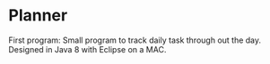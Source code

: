 # Planner
First program: Small program to track daily task through out the day. 
Designed in Java 8 with Eclipse on a MAC.

